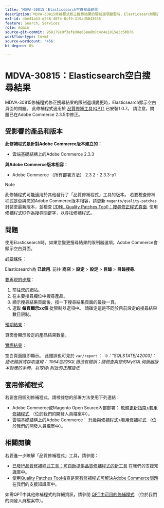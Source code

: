 ```yaml
---
title: 'MDVA-30815：Elasticsearch空白搜尋結果'
description: MDVA-30815修補程式修正搜尋結果的限制選項變更時，Elasticsearch顯示空白頁面的問題。 安裝[Quality Patches Tool (QPT)](/help/announcements/adobe-commerce-announcements/magento-quality-patches-released-new-tool-to-self-serve-quality-patches.md) 1.0.7時，即可使用此修補程式。 請注意，問題已在Adobe Commerce 2.3.5中修正。
exl-id: dbe41a43-e248-407e-8cf9-319ad5843935
feature: Search, Services
role: Admin
source-git-commit: 958179e0f3efe08e65ea8b0c4c4e1015e3c5bb76
workflow-type: tm+mt
source-wordcount: '456'
ht-degree: 0%

---
```


# MDVA-30815：Elasticsearch空白搜尋結果

MDVA-30815修補程式修正搜尋結果的限制選項變更時，Elasticsearch顯示空白頁面的問題。 此修補程式適用於 [品質修補工具(QPT)](/help/announcements/adobe-commerce-announcements/magento-quality-patches-released-new-tool-to-self-serve-quality-patches.md) 已安裝1.0.7。 請注意，問題已在Adobe Commerce 2.3.5中修正。

## 受影響的產品和版本

**此修補程式是針對Adobe Commerce版本建立的：**

* 雲端基礎結構上的Adobe Commerce 2.3.3

**與Adobe Commerce版本相容：**

* Adobe Commerce （所有部署方法） 2.3.2 - 2.3.3-p1

>[!NOTE]
>
>此修補程式可能適用於其他發行了「品質修補程式」工具的版本。 若要檢查修補程式是否與您的Adobe Commerce版本相容，請更新 `magento/quality-patches` 封裝至最新版本，並檢查 [[!DNL Quality Patches Tool]：搜尋修正程式頁面](https://devdocs.magento.com/quality-patches/tool.html#patch-grid). 使用修補程式ID作為搜尋關鍵字，以尋找修補程式。

## 問題

使用Elasticsearch時，如果您變更搜尋結果的限制器選項，Adobe Commerce會顯示空白頁面。

<u>必要條件</u>：

Elasticsearch為 **已啟用**. 前往 **商店** > **設定** > **設定** > **目錄** > **目錄搜尋**.

<u>要再現的步驟</u>：

1. 前往您的網站。
1. 在主要搜尋欄位中搜尋產品。
1. 顯示搜尋結果頁面後，按一下搜尋結果頁面的最後一頁。
1. 選取 **每頁顯示xx個** 從限制器選項中。 請確定這是不同於目前設定的搜尋結果數目限制。

<u>預期結果</u>：

頁面會顯示設定的產品結果數量。

<u>實際結果</u>：

空白頁面隨即顯示。 此錯誤也可見於 `var/report` ： *\``0`：&quot;SQLSTATE\[42000\]：語法錯誤或存取違規： 1064您的SQL語法有錯誤；請檢查與您的MySQL伺服器版本對應的手冊，以取得`\`附近的正確語法*

## 套用修補程式

若要套用個別修補程式，請根據您的部署方法使用下列連結：

* Adobe Commerce或Magento Open Source內部部署： [軟體更新指南>套用修補程式](https://devdocs.magento.com/guides/v2.4/comp-mgr/patching/mqp.html) （位於我們的開發人員檔案中）。
* 雲端基礎結構上的Adobe Commerce： [升級與修補程式>套用修補程式](https://devdocs.magento.com/cloud/project/project-patch.html) （位於我們的開發人員檔案中）。

## 相關閱讀

若要進一步瞭解「品質修補程式」工具，請參閱：

* [已發行品質修補程式工具：可自助提供品質修補程式的新工具](/help/announcements/adobe-commerce-announcements/magento-quality-patches-released-new-tool-to-self-serve-quality-patches.md) 在我們的支援知識庫中。
* [使用Quality Patches Tool檢查是否有修補程式可解決Adobe Commerce問題](/help/support-tools/patches-available-in-qpt-tool/check-patch-for-magento-issue-with-magento-quality-patches.md) 在我們的支援知識庫中。

如需QPT中其他修補程式的詳細資訊，請參閱 [QPT中可用的修補程式](https://devdocs.magento.com/quality-patches/tool.html#patch-grid) （位於我們的開發人員檔案中）。
